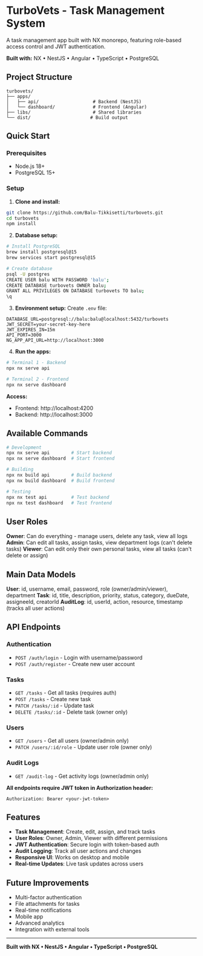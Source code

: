 # TurboVets - Task Management System

A task management app built with NX monorepo, featuring role-based access control and JWT authentication.

**Built with:** NX • NestJS • Angular • TypeScript • PostgreSQL

## Project Structure

```
turbovets/
├── apps/
│   ├── api/                    # Backend (NestJS)
│   └── dashboard/              # Frontend (Angular)
├── libs/                       # Shared libraries
└── dist/                      # Build output
```

## Quick Start

### Prerequisites
- Node.js 18+
- PostgreSQL 15+

### Setup

1. **Clone and install:**
```bash
git clone https://github.com/Balu-Tikkisetti/turbovets.git
cd turbovets
npm install
```

2. **Database setup:**
```bash
# Install PostgreSQL
brew install postgresql@15
brew services start postgresql@15

# Create database
psql -U postgres
CREATE USER balu WITH PASSWORD 'balu';
CREATE DATABASE turbovets OWNER balu;
GRANT ALL PRIVILEGES ON DATABASE turbovets TO balu;
\q
```

3. **Environment setup:**
Create `.env` file:
```env
DATABASE_URL=postgresql://balu:balu@localhost:5432/turbovets
JWT_SECRET=your-secret-key-here
JWT_EXPIRES_IN=15m
API_PORT=3000
NG_APP_API_URL=http://localhost:3000
```

4. **Run the apps:**
```bash
# Terminal 1 - Backend
npx nx serve api

# Terminal 2 - Frontend  
npx nx serve dashboard
```

**Access:**
- Frontend: http://localhost:4200
- Backend: http://localhost:3000

## Available Commands

```bash
# Development
npx nx serve api        # Start backend
npx nx serve dashboard  # Start frontend

# Building
npx nx build api        # Build backend
npx nx build dashboard  # Build frontend

# Testing
npx nx test api         # Test backend
npx nx test dashboard   # Test frontend
```

## User Roles

**Owner**: Can do everything - manage users, delete any task, view all logs
**Admin**: Can edit all tasks, assign tasks, view department logs (can't delete tasks)
**Viewer**: Can edit only their own personal tasks, view all tasks (can't delete or assign)

## Main Data Models

**User**: id, username, email, password, role (owner/admin/viewer), department
**Task**: id, title, description, priority, status, category, dueDate, assigneeId, creatorId
**AuditLog**: id, userId, action, resource, timestamp (tracks all user actions)

## API Endpoints

### Authentication
- `POST /auth/login` - Login with username/password
- `POST /auth/register` - Create new user account

### Tasks
- `GET /tasks` - Get all tasks (requires auth)
- `POST /tasks` - Create new task
- `PATCH /tasks/:id` - Update task
- `DELETE /tasks/:id` - Delete task (owner only)

### Users
- `GET /users` - Get all users (owner/admin only)
- `PATCH /users/:id/role` - Update user role (owner only)

### Audit Logs
- `GET /audit-log` - Get activity logs (owner/admin only)

**All endpoints require JWT token in Authorization header:**
```
Authorization: Bearer <your-jwt-token>
```

## Features

- **Task Management**: Create, edit, assign, and track tasks
- **User Roles**: Owner, Admin, Viewer with different permissions  
- **JWT Authentication**: Secure login with token-based auth
- **Audit Logging**: Track all user actions and changes
- **Responsive UI**: Works on desktop and mobile
- **Real-time Updates**: Live task updates across users

## Future Improvements

- Multi-factor authentication
- File attachments for tasks
- Real-time notifications
- Mobile app
- Advanced analytics
- Integration with external tools

---

**Built with NX • NestJS • Angular • TypeScript • PostgreSQL** 
